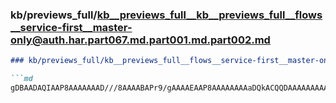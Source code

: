 ### kb/previews_full/kb__previews_full__kb__previews_full__flows__service-first__master-only@auth.har.part067.md.part001.md.part002.md

```md
### kb/previews_full/kb__previews_full__flows__service-first__master-only@auth.har.part067.md.part001.md (part 002)

```md
gDBAADAQIAAP8AAAAAAAD///8AAAABAPr9/gAAAAEAAP8AAAAAAAAaDQkACQQDAAAAAAAAAAAAAQD/AOn2+AD5/f4A4vP
```

```

```
